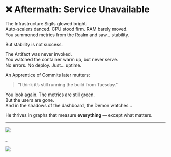 # ❌ Aftermath: Service Unavailable

The Infrastructure Sigils glowed bright.  
Auto-scalers danced. CPU stood firm. RAM barely moved.  
You summoned metrics from the Realm and saw… stability.

But stability is not success.

The Artifact was never invoked.  
You watched the container warm up, but never serve.  
No errors. No deploy. Just... uptime.

An Apprentice of Commits later mutters:

> “I think it’s still running the build from Tuesday.”

You look again. The metrics are still green.  
But the users are gone.  
And in the shadows of the dashboard, the Demon watches…

He thrives in graphs that measure **everything** — except what matters.

---

<a href="../../glossary.md">
  <img src="https://img.shields.io/badge/Consult%20the%20DevLore%20Glossary-5dade2?style=for-the-badge"/>
</a>

_

<a href="../../start-game.md">
  <img src="https://img.shields.io/badge/Uptime%20is%20not%20impact.%20Reenter%20the%20fight-slategray?style=for-the-badge"/>
</a>
